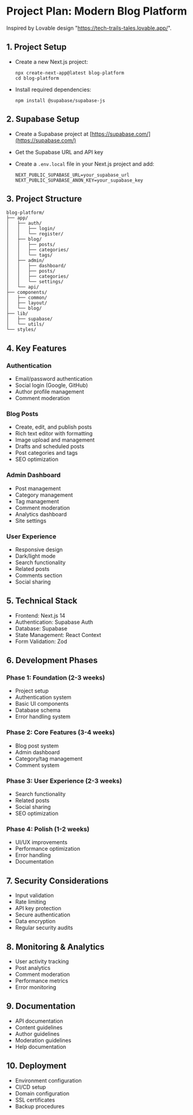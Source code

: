 # Project Plan: Modern Blog Platform
Inspired by Lovable design "https://tech-trails-tales.lovable.app/".

## 1. Project Setup

- Create a new Next.js project:

  ```
  npx create-next-app@latest blog-platform
  cd blog-platform
  ```

- Install required dependencies:

  ```
  npm install @supabase/supabase-js
  ```

## 2. Supabase Setup

- Create a Supabase project at [https://supabase.com/](https://supabase.com/)
- Get the Supabase URL and API key
- Create a `.env.local` file in your Next.js project and add:

  ```
  NEXT_PUBLIC_SUPABASE_URL=your_supabase_url
  NEXT_PUBLIC_SUPABASE_ANON_KEY=your_supabase_key
  ```

## 3. Project Structure

```
blog-platform/
├── app/
│   ├── auth/
│   │   ├── login/
│   │   └── register/
│   ├── blog/
│   │   ├── posts/
│   │   ├── categories/
│   │   └── tags/
│   ├── admin/
│   │   ├── dashboard/
│   │   ├── posts/
│   │   ├── categories/
│   │   └── settings/
│   └── api/
├── components/
│   ├── common/
│   ├── layout/
│   └── blog/
├── lib/
│   ├── supabase/
│   └── utils/
└── styles/
```

## 4. Key Features

### Authentication
- Email/password authentication
- Social login (Google, GitHub)
- Author profile management
- Comment moderation

### Blog Posts
- Create, edit, and publish posts
- Rich text editor with formatting
- Image upload and management
- Drafts and scheduled posts
- Post categories and tags
- SEO optimization

### Admin Dashboard
- Post management
- Category management
- Tag management
- Comment moderation
- Analytics dashboard
- Site settings

### User Experience
- Responsive design
- Dark/light mode
- Search functionality
- Related posts
- Comments section
- Social sharing

## 5. Technical Stack

- Frontend: Next.js 14
- Authentication: Supabase Auth
- Database: Supabase
- State Management: React Context
- Form Validation: Zod

## 6. Development Phases

### Phase 1: Foundation (2-3 weeks)
- Project setup
- Authentication system
- Basic UI components
- Database schema
- Error handling system

### Phase 2: Core Features (3-4 weeks)
- Blog post system
- Admin dashboard
- Category/tag management
- Comment system

### Phase 3: User Experience (2-3 weeks)
- Search functionality
- Related posts
- Social sharing
- SEO optimization

### Phase 4: Polish (1-2 weeks)
- UI/UX improvements
- Performance optimization
- Error handling
- Documentation

## 7. Security Considerations

- Input validation
- Rate limiting
- API key protection
- Secure authentication
- Data encryption
- Regular security audits

## 8. Monitoring & Analytics

- User activity tracking
- Post analytics
- Comment moderation
- Performance metrics
- Error monitoring

## 9. Documentation

- API documentation
- Content guidelines
- Author guidelines
- Moderation guidelines
- Help documentation

## 10. Deployment

- Environment configuration
- CI/CD setup
- Domain configuration
- SSL certificates
- Backup procedures

